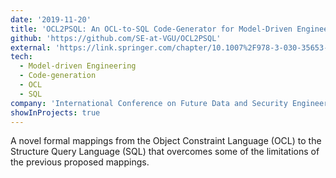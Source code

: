 ```yaml
---
date: '2019-11-20'
title: 'OCL2PSQL: An OCL-to-SQL Code-Generator for Model-Driven Engineering'
github: 'https://github.com/SE-at-VGU/OCL2PSQL'
external: 'https://link.springer.com/chapter/10.1007%2F978-3-030-35653-8_13'
tech:
  - Model-driven Engineering
  - Code-generation
  - OCL
  - SQL
company: 'International Conference on Future Data and Security Engineering'
showInProjects: true
---
```


A novel formal mappings from the Object Constraint Language (OCL) to the Structure Query Language (SQL) that overcomes some of the limitations of the previous proposed mappings.
